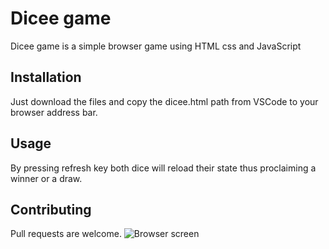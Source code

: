 # Dicee game

Dicee game is a simple browser game using HTML css and JavaScript

## Installation

Just download the files and copy the dicee.html path from VSCode to your browser address bar.



## Usage

By pressing refresh key both dice will reload their state thus proclaiming a winner or a draw.

## Contributing

Pull requests are welcome.
![Browser screen](https://user-images.githubusercontent.com/119517554/224556881-60ea06d8-42c7-47c4-a268-b13d0a92481b.PNG)
